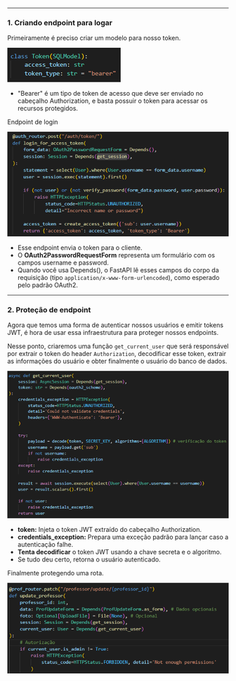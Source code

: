 
---
### **1. Criando endpoint para logar**

Primeiramente é preciso criar um modelo para nosso token.

![Pasted image 20250626160514](../../../attachments/Pasted%20image%2020250626160514.png)

- "Bearer" é um tipo de token de acesso que deve ser enviado no cabeçalho Authorization, e basta possuir o token para acessar os recursos protegidos.

Endpoint de login

![Pasted image 20250626161237](../../../attachments/Pasted%20image%2020250626161237.png) 

- Esse endpoint envia o token para o cliente.
- O **OAuth2PasswordRequestForm** representa um formulário com os campos username e password.
- Quando você usa Depends(), o FastAPI lê esses campos do corpo da requisição (tipo `application/x-www-form-urlencoded`), como esperado pelo padrão OAuth2.

---
### **2. Proteção de endpoint**

Agora que temos uma forma de autenticar nossos usuários e emitir tokens JWT, é hora de usar essa infraestrutura para proteger nossos endpoints.

Nesse ponto, criaremos uma função `get_current_user` que será responsável por extrair o token  do header `Authorization`, decodificar esse token, extrair as informações do usuário e obter finalmente o usuário do banco de dados. 

![Pasted image 20250627131312](../../../attachments/Pasted%20image%2020250627131312.png)

- **token:** Injeta o token JWT extraído do cabeçalho Authorization.
- **credentials_exception:** Prepara uma exceção padrão para lançar caso a autenticação falhe.
- **Tenta decodificar** o token JWT usando a chave secreta e o algoritmo.
- Se tudo deu certo, retorna o usuário autenticado.

Finalmente protegendo uma rota.

![Pasted image 20250626163831](../../../attachments/Pasted%20image%2020250626163831.png)

